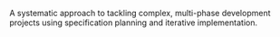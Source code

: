 <!-- Source: https://docs.factory.ai/cli/user-guides/implementing-large-features -->

A systematic approach to tackling complex, multi-phase development projects using specification planning and iterative implementation.
